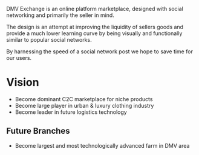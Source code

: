 DMV Exchange is an online platform marketplace, designed with social networking and primarily the seller in mind.

The design is an attempt at improving the liquidity of sellers goods and provide a much lower learning curve by 
being visually and functionally similar to popular social networks.

By harnessing the speed of a social network post we hope to save time for our users.

<h1>Vision</h1>
<ul>
	<li>Become dominant C2C marketplace for niche products</li>
	<li>Become large player in urban & luxury clothing industry</li>
	<li>Become leader in future logistics technology</li>
</ul>

<h2>Future Branches</h2>
<ul>
	<li>Become largest and most technologically advanced farm in DMV area</li>
</ul>

